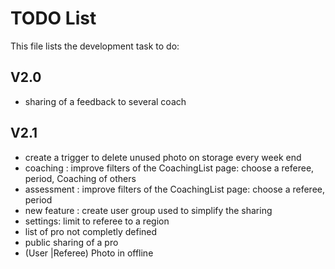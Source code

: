 # TODO List

This file lists the development task to do:

## V2.0

- sharing of a feedback to several coach

## V2.1

- create a trigger to delete unused photo on storage every week end
- coaching : improve filters of the CoachingList page: choose a referee, period, Coaching of others
- assessment : improve filters of the CoachingList page: choose a referee, period
- new feature : create user group used to simplify the sharing
- settings: limit to referee to a region
- list of pro not completly defined
- public sharing of a pro
- (User |Referee) Photo in offline
